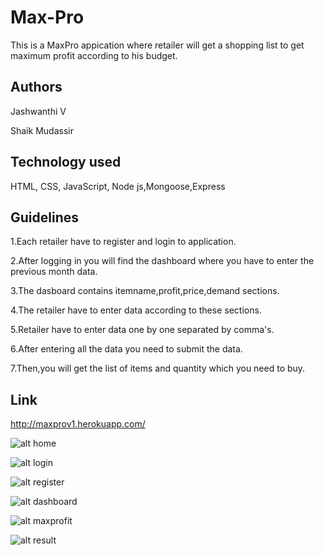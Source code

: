 # Max-Pro
This is a MaxPro appication where retailer will get a shopping list to get maximum profit according to his budget.

## Authors
Jashwanthi V 

Shaik Mudassir

## Technology used
HTML, CSS, JavaScript, Node js,Mongoose,Express

## Guidelines
1.Each retailer have to register and login to application.   

2.After logging in you will find the dashboard where you have to enter the previous month data.

3.The dasboard contains itemname,profit,price,demand sections.

4.The retailer have to enter data according to these sections.

5.Retailer have to enter data one by one separated by comma's.

6.After entering all the data you need to submit the data.

7.Then,you will get the list of items and quantity which you need to buy.

## Link
http://maxprov1.herokuapp.com/


![alt home](https://github.com/shaik80/Max-Pro/blob/Jashwanthi/images/home.PNG)


![alt login](https://github.com/shaik80/Max-Pro/blob/Jashwanthi/images/login.PNG)


![alt register](https://github.com/shaik80/Max-Pro/blob/Jashwanthi/images/register.PNG)


![alt dashboard](https://github.com/shaik80/Max-Pro/blob/Jashwanthi/images/dashboard.PNG)


![alt maxprofit](https://github.com/shaik80/Max-Pro/blob/Jashwanthi/images/maxprofit.PNG)


![alt result](https://github.com/shaik80/Max-Pro/blob/Jashwanthi/images/result.PNG)

